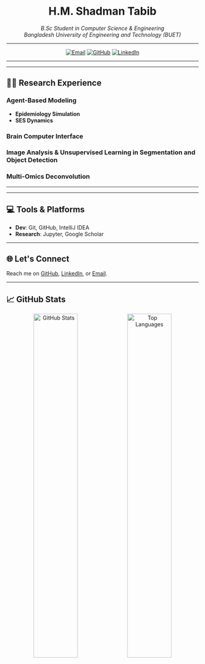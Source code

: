 <h1 align="center"> H.M. Shadman Tabib </h1>
<p align="center">
  <em>B.Sc Student in Computer Science & Engineering</em><br>
  <em>Bangladesh University of Engineering and Technology (BUET)</em>
</p>

---

<p align="center">
  <a href="mailto:shadmantabib2002@gmail.com"><img src="https://img.shields.io/badge/Email-shadmantabib2002@gmail.com-D14836?style=for-the-badge&logo=gmail&logoColor=white" alt="Email"></a>
  <a href="https://github.com/shadmantabib"><img src="https://img.shields.io/badge/GitHub-shadmantabib-181717?style=for-the-badge&logo=github" alt="GitHub"></a>
  <a href="https://www.linkedin.com/in/hm-shadman-tabib-3229a41b0"><img src="https://img.shields.io/badge/LinkedIn-H.M.%20Shadman%20Tabib-0A66C2?style=for-the-badge&logo=linkedin&logoColor=white" alt="LinkedIn"></a>
</p>

---



---

## 🧑‍🔬 Research Experience

### Agent-Based Modeling
- **Epidemiology Simulation**
- **SES Dynamics**

### Brain Computer Interface

### Image Analysis & Unsupervised Learning in Segmentation and Object Detection

### Multi-Omics Deconvolution 


---



---

## 💻 Tools & Platforms
- **Dev**: Git, GitHub, IntelliJ IDEA  
- **Research**: Jupyter, Google Scholar  

---

## 🌐 Let's Connect
Reach me on [GitHub](https://github.com/shadmantabib), [LinkedIn](https://www.linkedin.com/in/hm-shadman-tabib-3229a41b0/), or [Email](mailto:shadmantabib2002@gmail.com).

---

## 📈 GitHub Stats
<p align="center">
  <img src="https://github-readme-stats.vercel.app/api?username=shadmantabib&show_icons=true&theme=tokyonight" alt="GitHub Stats" width="48%" />
  <img src="https://github-readme-stats.vercel.app/api/top-langs/?username=shadmantabib&layout=compact&theme=tokyonight" alt="Top Languages" width="48%" />
</p>


